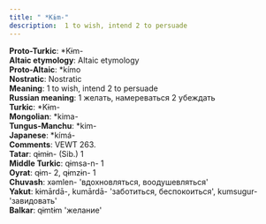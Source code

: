 ```yaml
---
title: " *Kɨm-"
description:  1 to wish, intend 2 to persuade
---
```


<strong>Proto-Turkic</strong>:  *Kɨm-<br>
<strong>Altaic etymology</strong>:  Altaic etymology<br>
<strong> Proto-Altaic</strong>:  *kímo<br>
<strong>Nostratic</strong>:  Nostratic<br>
<strong>Meaning</strong>:  1 to wish, intend 2 to persuade<br>
<strong>Russian meaning</strong>:  1 желать, намереваться 2 убеждать<br>
<strong>Turkic</strong>:  *Kɨm-<br>
<strong>Mongolian</strong>:  *kima-<br>
<strong>Tungus-Manchu</strong>:  *kim-<br>
<strong>Japanese</strong>:  *kímá-<br>
<strong>Comments</strong>:  VEWT 263.<br>
<strong>Tatar</strong>:  qɨmɨn- (Sib.) 1<br>
<strong>Middle Turkic</strong>:  qɨmsa-n- 1<br>
<strong>Oyrat</strong>:  qɨm- 2, qɨmzɨn- 1<br>
<strong>Chuvash</strong>:  xǝmlen- 'вдохновляться, воодушевляться'<br>
<strong>Yakut</strong>:  kɨmārdā-, kumārdā- 'заботиться, беспокоиться', kumsugur- 'завидовать'<br>
<strong>Balkar</strong>:  qɨmtɨm 'желание'<br>


